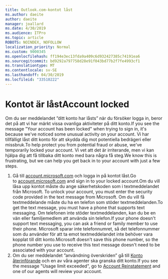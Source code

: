 ```yaml
---
title: Outlook.com-kontot låst
ms.author: daeite
author: daeite
manager: joallard
ms.date: 4/30/2019
ms.audience: ITPro
ms.topic: article
ROBOTS: NOINDEX, NOFOLLOW
localization_priority: Normal
ms.custom: 9000345
ms.openlocfilehash: ff194e3ec13fda9a409c6d932427385c74191ea6
ms.sourcegitcommit: bd9292a797758d28e91f043bd77b2f7fe4993cf1
ms.translationtype: MT
ms.contentlocale: sv-SE
ms.lasthandoff: 04/30/2019
ms.locfileid: "33510222"
---
```

# <a name="account-locked"></a><span data-ttu-id="f6c4f-102">Kontot är låst</span><span class="sxs-lookup"><span data-stu-id="f6c4f-102">Account locked</span></span>

<span data-ttu-id="f6c4f-103">Om du ser meddelandet ”ditt konto har låsts” när du försöker logga in, beror det på att vi har märkt vissa ovanliga aktiviteter på ditt konto.</span><span class="sxs-lookup"><span data-stu-id="f6c4f-103">If you see the message "Your account has been locked" when trying to sign in, it's because we've noticed some unusual activity on your account.</span></span> <span data-ttu-id="f6c4f-104">Vi har tillfälligt låst ditt konto för att skydda dig mot potentiella bedrägeri eller missbruk.</span><span class="sxs-lookup"><span data-stu-id="f6c4f-104">To help protect you from potential fraud or abuse, we've temporarily locked your account.</span></span> <span data-ttu-id="f6c4f-105">Vi vet att det är irriterande, men vi kan hjälpa dig att få tillbaka ditt konto med bara några få steg.</span><span class="sxs-lookup"><span data-stu-id="f6c4f-105">We know this is frustrating, but we can help you get back in to your account with just a few steps.</span></span>

1. <span data-ttu-id="f6c4f-106">Gå till [account.microsoft.com](https://go.microsoft.com/fwlink/?linkid=2090484) och logga in på kontot låst.</span><span class="sxs-lookup"><span data-stu-id="f6c4f-106">Go to [account.microsoft.com](https://go.microsoft.com/fwlink/?linkid=2090484) and sign in to your locked account.</span></span><span data-ttu-id="f6c4f-107">Om du vill låsa upp kontot måste du ange säkerhetskoden som i textmeddelandet från Microsoft.</span><span class="sxs-lookup"><span data-stu-id="f6c4f-107"> To unlock your account, you must enter the security code provided in the text message from Microsoft.</span></span> <span data-ttu-id="f6c4f-108">Om du vill få textmeddelande måste du ha en telefon som stöder textmeddelanden.</span><span class="sxs-lookup"><span data-stu-id="f6c4f-108">To get the text message, you must have a phone that supports text messaging.</span></span> <span data-ttu-id="f6c4f-109">Om telefonen inte stöder textmeddelanden, kan du be en vän eller familjemedlem att använda sin telefon.</span><span class="sxs-lookup"><span data-stu-id="f6c4f-109">If your phone doesn't support text messaging, you can ask a friend or family member to use their phone.</span></span> <span data-ttu-id="f6c4f-110">Microsoft sparar inte telefonnumret, så det telefonnummer som du använder för att ta emot textmeddelandet inte behöver vara kopplat till ditt konto.</span><span class="sxs-lookup"><span data-stu-id="f6c4f-110">Microsoft doesn't save this phone number, so the phone number you use to receive this text message doesn't need to be associated with your account.</span></span>
2. <span data-ttu-id="f6c4f-111">Om du ser meddelandet ”användning överskriden” gå till [Konto återinförande](https://go.microsoft.com/fwlink/?linkid=2090483) och en av våra agenter ska granska ditt konto.</span><span class="sxs-lookup"><span data-stu-id="f6c4f-111">If you see the message "Usage limit exceeded", go to [Account Reinstatement](https://go.microsoft.com/fwlink/?linkid=2090483) and one of our agents will review your account.</span></span>